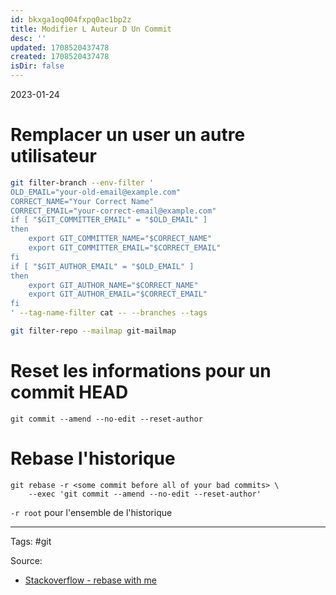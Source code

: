```yaml
---
id: bkxga1oq004fxpq0ac1bp2z
title: Modifier L Auteur D Un Commit
desc: ''
updated: 1708520437478
created: 1708520437478
isDir: false
---
```

2023-01-24

# Remplacer un user un autre utilisateur

```bash
git filter-branch --env-filter '
OLD_EMAIL="your-old-email@example.com"
CORRECT_NAME="Your Correct Name"
CORRECT_EMAIL="your-correct-email@example.com"
if [ "$GIT_COMMITTER_EMAIL" = "$OLD_EMAIL" ]
then
    export GIT_COMMITTER_NAME="$CORRECT_NAME"
    export GIT_COMMITTER_EMAIL="$CORRECT_EMAIL"
fi
if [ "$GIT_AUTHOR_EMAIL" = "$OLD_EMAIL" ]
then
    export GIT_AUTHOR_NAME="$CORRECT_NAME"
    export GIT_AUTHOR_EMAIL="$CORRECT_EMAIL"
fi
' --tag-name-filter cat -- --branches --tags

git filter-repo --mailmap git-mailmap
```
# Reset les informations pour un commit HEAD

``` Shell
git commit --amend --no-edit --reset-author
```

# Rebase l'historique 

```Shell
git rebase -r <some commit before all of your bad commits> \
    --exec 'git commit --amend --no-edit --reset-author'
```

`-r root` pour l'ensemble de l'historique 

--- 
Tags: #git

Source:
- [Stackoverflow - rebase with me](https://stackoverflow.com/a/1320317)
